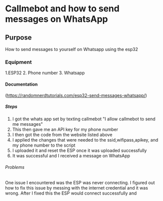 # Callmebot and how to send messages on WhatsApp

## Purpose

How to send messages to yourself on Whatsapp using the esp32

### Equipment

1.ESP32
2. Phone number
3. Whatsapp

#### Documentation

(https://randomnerdtutorials.com/esp32-send-messages-whatsapp/)

##### Steps 

1. I got the whats app set by texting callmebot "I allow callmebot to send me messages"
2. This then gave me an API key for my phone number
3. I then got the code from the website listed above 
4. I applied the changes that were needed to the ssid,wifipass,apikey, and my phone number to the script 
5. I uploaded it and reset the ESP once it was uploaded successfully 
6. It was successful and I received a message on WhatsApp

###### Problems 

One issue I encountered was the ESP was never connecting. I figured out how to fix this issue by messing with the internet credential and it was wrong. After I fixed this the ESP would connect successfully and          
